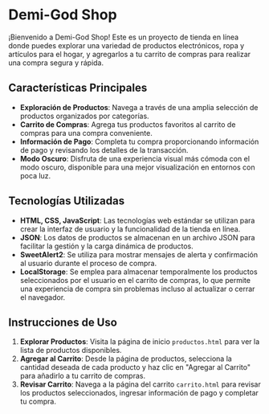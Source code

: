 # Demi-God Shop

¡Bienvenido a Demi-God Shop! Este es un proyecto de tienda en línea donde puedes explorar una variedad de productos electrónicos, ropa y artículos para el hogar, y agregarlos a tu carrito de compras para realizar una compra segura y rápida.

## Características Principales
- **Exploración de Productos**: Navega a través de una amplia selección de productos organizados por categorías.
- **Carrito de Compras**: Agrega tus productos favoritos al carrito de compras para una compra conveniente.
- **Información de Pago**: Completa tu compra proporcionando información de pago y revisando los detalles de la transacción.
- **Modo Oscuro**: Disfruta de una experiencia visual más cómoda con el modo oscuro, disponible para una mejor visualización en entornos con poca luz.

## Tecnologías Utilizadas
- **HTML, CSS, JavaScript**: Las tecnologías web estándar se utilizan para crear la interfaz de usuario y la funcionalidad de la tienda en línea.
- **JSON**: Los datos de productos se almacenan en un archivo JSON para facilitar la gestión y la carga dinámica de productos.
- **SweetAlert2**: Se utiliza para mostrar mensajes de alerta y confirmación al usuario durante el proceso de compra.
- **LocalStorage**: Se emplea para almacenar temporalmente los productos seleccionados por el usuario en el carrito de compras, lo que permite una experiencia de compra sin problemas incluso al actualizar o cerrar el navegador.

## Instrucciones de Uso
1. **Explorar Productos**: Visita la página de inicio `productos.html` para ver la lista de productos disponibles.
2. **Agregar al Carrito**: Desde la página de productos, selecciona la cantidad deseada de cada producto y haz clic en "Agregar al Carrito" para añadirlo a tu carrito de compras.
3. **Revisar Carrito**: Navega a la página del carrito `carrito.html` para revisar los productos seleccionados, ingresar información de pago y completar tu compra.

